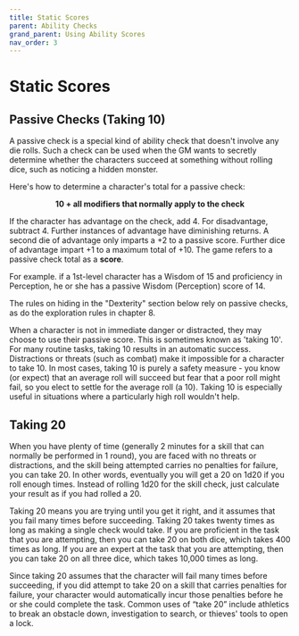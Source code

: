 ```yaml
---
title: Static Scores
parent: Ability Checks
grand_parent: Using Ability Scores
nav_order: 3
---
```


# Static Scores

## Passive Checks (Taking 10)
A passive check is a special kind of ability check that doesn't involve any die rolls. Such a check can be used when the GM wants to secretly determine whether the characters succeed at something without rolling dice, such as noticing a hidden monster.

Here's how to determine a character's total for a passive check:

<center>

<strong>10 + all modifiers that normally apply to the check</strong>

</center>

If the character has advantage on the check, add 4. For disadvantage, subtract 4. Further instances of advantage have diminishing returns. A second die of advantage only imparts a +2 to a passive score. Further dice of advantage impart +1 to a maximum total of +10. The game refers to a passive check total as a **score**.

For example. if a 1st-level character has a Wisdom of 15 and proficiency in Perception, he or she has a passive Wisdom (Perception) score of 14.

The rules on hiding in the "Dexterity" section below rely on passive checks, as do the exploration rules in chapter 8.

When a character is not in immediate danger or distracted, they may choose to use their passive score. This is sometimes known as 'taking 10'. For many routine tasks, taking 10 results in an automatic success. Distractions or threats (such as combat) make it impossible for a character to take 10. In most cases, taking 10 is purely a safety measure - you know (or expect) that an average roll will succeed but fear that a poor roll might fail, so you elect to settle for the average roll (a 10). Taking 10 is especially useful in situations where a particularly high roll wouldn't help.

## Taking 20
When you have plenty of time (generally 2 minutes for a skill that can normally be performed in 1 round), you are faced with no threats or distractions, and the skill being attempted carries no penalties for failure, you can take 20. In other words, eventually you will get a 20 on 1d20 if you roll enough times. Instead of rolling 1d20 for the skill check, just calculate your result as if you had rolled a 20.

Taking 20 means you are trying until you get it right, and it assumes that you fail many times before succeeding. Taking 20 takes twenty times as long as making a single check would take. If you are proficient in the task that you are attempting, then you can take 20 on both dice, which takes 400 times as long. If you are an expert at the task that you are attempting, then you can take 20 on all three dice, which takes 10,000 times as long.

Since taking 20 assumes that the character will fail many times before succeeding, if you did attempt to take 20 on a skill that carries penalties for failure, your character would automatically incur those penalties before he or she could complete the task. Common uses of “take 20” include athletics to break an obstacle down, investigation to search, or thieves' tools to open a lock.
